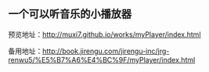 ## 一个可以听音乐的小播放器

预览地址：http://muxi7.github.io/works/myPlayer/index.html

备用地址：http://book.jirengu.com/jirengu-inc/jrg-renwu5/%E5%B7%A6%E4%BC%9F/myPlayer/index.html
